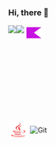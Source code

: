 ### Hi, there 👋

<div style="display: flex; flex-direction: row;">
  
<img height="180em" src="https://github-readme-stats.vercel.app/api?username=giovanninibarbosa&count_private=true&include_all_commits=true&theme=nightowl&show_icons=true"/>

<img height="180em" src="https://github-readme-stats.vercel.app/api/top-langs/?username=giovanninibarbosa&show_icons=true&theme=dark&layout=compact" />

<img align="center" alt="Kotlin" height="30" width="40" src="https://raw.githubusercontent.com/devicons/devicon/master/icons/kotlin/kotlin-plain.svg">
</div>
<div style="display: inline_block"><br>
  
  <img align="center" alt="Java" height="30" width="40" src="https://raw.githubusercontent.com/devicons/devicon/master/icons/java/java-plain.svg">
  <img align="center" alt="Git" height="30" width="40" src="https://cdn.jsdelivr.net/gh/devicons/devicon/icons/git/git-original.svg" />
</div>
